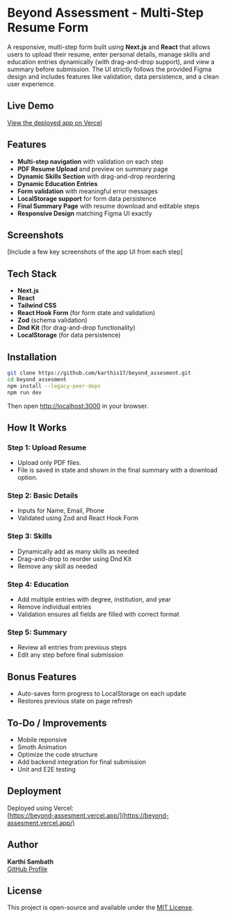 # Beyond Assessment - Multi-Step Resume Form

A responsive, multi-step form built using **Next.js** and **React** that allows users to upload their resume, enter personal details, manage skills and education entries dynamically (with drag-and-drop support), and view a summary before submission. The UI strictly follows the provided Figma design and includes features like validation, data persistence, and a clean user experience.

## Live Demo

[View the deployed app on Vercel](https://beyond-assesment.vercel.app/)

## Features

- **Multi-step navigation** with validation on each step
- **PDF Resume Upload** and preview on summary page
- **Dynamic Skills Section** with drag-and-drop reordering
- **Dynamic Education Entries**
- **Form validation** with meaningful error messages
- **LocalStorage support** for form data persistence
- **Final Summary Page** with resume download and editable steps
- **Responsive Design** matching Figma UI exactly

## Screenshots

[Include a few key screenshots of the app UI from each step]

## Tech Stack

- **Next.js**
- **React**
- **Tailwind CSS**
- **React Hook Form** (for form state and validation)
- **Zod** (schema validation)
- **Dnd Kit** (for drag-and-drop functionality)
- **LocalStorage** (for data persistence)

## Installation

```bash
git clone https://github.com/karthis17/beyond_assesment.git
cd beyond_assesment
npm install --legacy-peer-deps
npm run dev
```

Then open [http://localhost:3000](http://localhost:3000) in your browser.

## How It Works

### Step 1: Upload Resume

- Upload only PDF files.
- File is saved in state and shown in the final summary with a download option.

### Step 2: Basic Details

- Inputs for Name, Email, Phone
- Validated using Zod and React Hook Form

### Step 3: Skills

- Dynamically add as many skills as needed
- Drag-and-drop to reorder using Dnd Kit
- Remove any skill as needed

### Step 4: Education

- Add multiple entries with degree, institution, and year
- Remove individual entries
- Validation ensures all fields are filled with correct format

### Step 5: Summary

- Review all entries from previous steps
- Edit any step before final submission

## Bonus Features

- Auto-saves form progress to LocalStorage on each update
- Restores previous state on page refresh

## To-Do / Improvements

- Mobile reponsive
- Smoth Animation
- Optimize the code structure
- Add backend integration for final submission
- Unit and E2E testing

## Deployment

Deployed using Vercel:  
[https://beyond-assesment.vercel.app/](https://beyond-assesment.vercel.app/)

## Author

**Karthi Sambath**  
[GitHub Profile](https://github.com/karthis17)

## License

This project is open-source and available under the [MIT License](LICENSE).
